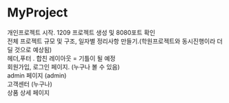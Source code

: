 # MyProject
개인프로젝트 시작. 1209 프로젝트 생성 및 8080포트 확인 <br>
전체 프로젝트 규모 및 구조, 일자별 정리사항 만들기.(학원프로젝트와 동시진행이라 더딜 것으로 예상됨)<br>
헤더,푸터 . 합친 레이아웃 = 기틀이 될 예정<br>
회원가입, 로그인 페이지. (누구나 볼 수 있음)<br>
admin 페이지 (admin)<br>
고객센터 (누구나)<br>
상품 상세 페이지<br>
